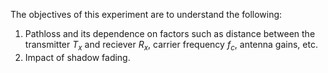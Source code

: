The objectives of this experiment are to understand the following:
  1) Pathloss and its dependence on factors such as distance between the transmitter $T_{x}$ and reciever $R_{x}$, carrier frequency $f_c$, antenna gains, etc.
  2) Impact of shadow fading.
